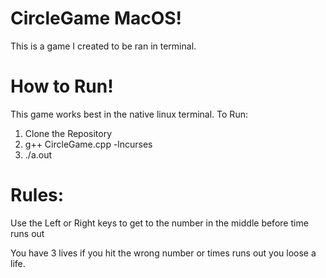 # CircleGame MacOS!
This is a game I created to be ran in terminal.

# How to Run!
This game works best in the native linux terminal.
To Run:
1. Clone the Repository
2. g++ CircleGame.cpp -lncurses
3. ./a.out   

# Rules:
Use the Left or Right keys to get to the number in the middle before time runs out

You have 3 lives if you hit the wrong number or times runs out you loose a life.
